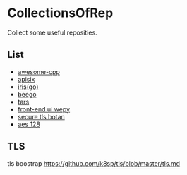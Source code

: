 # CollectionsOfRep
Collect some useful reposities.

## List

- [awesome-cpp](https://github.com/fffaraz/awesome-cpp)
- [apisix](https://github.com/apache/apisix)
- [iris(go)](https://github.com/kataras/iris)
- [beego](https://github.com/beego/beego)
- [tars](https://github.com/TarsCloud/Tars)
- [front-end ui wepy](https://github.com/Tencent/wepy)
- [secure tls botan](https://github.com/randombit/botan)
- [aes 128](https://github.com/openluopworld/aes_128)

## TLS
tls boostrap
https://github.com/k8sp/tls/blob/master/tls.md
